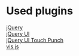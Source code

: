 # Used plugins

[jQuery](https://code.jquery.com/jquery/)\
[jQuery UI](https://jqueryui.com/download/)\
[jQuery UI Touch Punch](http://touchpunch.furf.com/)\
[vis.js](http://visjs.org/)

